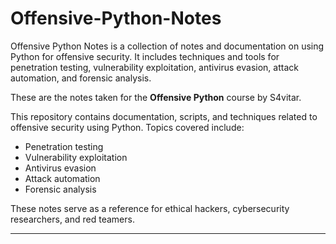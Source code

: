 # Offensive-Python-Notes
Offensive Python Notes is a collection of notes and documentation on using Python for offensive security. It includes techniques and tools for penetration testing, vulnerability exploitation, antivirus evasion, attack automation, and forensic analysis.

These are the notes taken for the **Offensive Python** course by S4vitar.  

This repository contains documentation, scripts, and techniques related to offensive security using Python. Topics covered include:  

- Penetration testing  
- Vulnerability exploitation  
- Antivirus evasion  
- Attack automation  
- Forensic analysis  

These notes serve as a reference for ethical hackers, cybersecurity researchers, and red teamers.  
****
